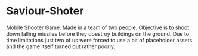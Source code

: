 # Saviour-Shoter
Mobile Shooter Game. Made in a team of two people. Objective is to shoot down falling missiles before they doestroy buildings on the ground. Due to time limitations just two of us were forced to use a bit of placeholder assets and the game itself turned out rather poorly.
